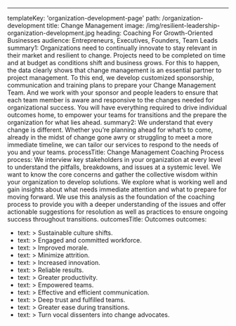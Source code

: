 ---
templateKey: 'organization-development-page'
path: /organization-development
title: Change Management
image: /img/resilient-leadership-organization-development.jpg
heading: Coaching For Growth-Oriented Businesses
audience: Entrepreneurs, Executives, Founders, Team Leads
summary1: Organizations need to continually innovate to stay relevant in their market and resilient to change. Projects need to be completed on time and at budget as conditions shift and business grows. For this to happen, the data clearly shows that change management is an essential partner to project management. To this end, we develop customized sponsorship, communication and training plans to prepare your Change Management Team. And we work with your sponsor and people leaders to ensure that each team member is aware and responsive to the changes needed for organizational success. You will have everything required to drive individual outcomes home, to empower your teams for transitions and the prepare the organization for what lies ahead.
summary2: We understand that every change is different. Whether you’re planning ahead for what’s to come, already in the midst of change gone awry or struggling to meet a more immediate timeline, we can tailor our services to respond to the needs of you and your teams.
processTitle: Change Management Coaching Process
process: We interview key stakeholders in your organization at every level to understand the pitfalls, breakdowns, and issues at a systemic level. We want to know the core concerns and gather the collective wisdom within your organization to develop solutions. We explore what is working well and gain insights about what needs immediate attention and what to prepare for moving forward. We use this analysis as the foundation of the coaching process to provide you with a deeper understanding of the issues and offer actionable suggestions for resolution as well as practices to ensure ongoing success throughout transitions.
outcomesTitle: Outcomes
outcomes:
  - text: >
      Sustainable culture shifts.
  - text: >
      Engaged and committed workforce.
  - text: >
      Improved morale.
  - text: >
      Minimize attrition.
  - text: >
      Increased innovation.
  - text: >
      Reliable results.
  - text: >
      Greater productivity.
  - text: >
      Empowered teams.
  - text: >
      Effective and efficient communication.
  - text: >
      Deep trust and fulfilled teams.
  - text: >
      Greater ease during transitions.
  - text: >
      Turn vocal dissenters into change advocates.
